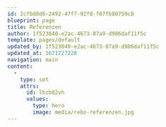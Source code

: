 ```yaml
---
id: 2cfbd8d6-2492-47f7-92f8-f07fb80759c8
blueprint: page
title: Referenzen
author: 1f523840-e2ac-4673-87a9-d986daf11f5c
template: pages/default
updated_by: 1f523840-e2ac-4673-87a9-d986daf11f5c
updated_at: 1671727228
navigation: main
content:
  -
    type: set
    attrs:
      id: lbzb82vh
      values:
        type: hero
        image: media/rebo-referenzen.jpg
---
```

